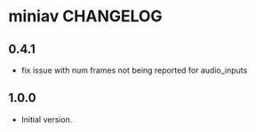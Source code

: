 # miniav CHANGELOG

## 0.4.1

- fix issue with num frames not being reported for audio_inputs

## 1.0.0

- Initial version.
